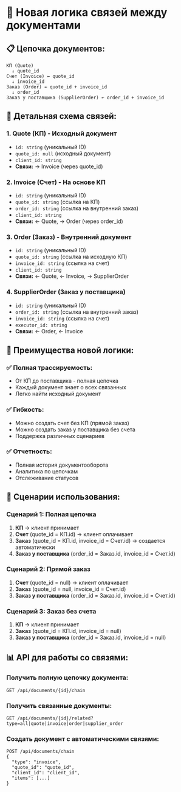 # 🔄 Новая логика связей между документами

## 📋 Цепочка документов:

```
КП (Quote) 
  ↓ quote_id
Счет (Invoice) ← quote_id
  ↓ invoice_id
Заказ (Order) ← quote_id + invoice_id
  ↓ order_id
Заказ у поставщика (SupplierOrder) ← order_id + invoice_id
```

## 🎯 Детальная схема связей:

### 1. Quote (КП) - Исходный документ
- `id: string` (уникальный ID)
- `quote_id: null` (исходный документ)
- `client_id: string`
- **Связи:** → Invoice (через quote_id)

### 2. Invoice (Счет) - На основе КП
- `id: string` (уникальный ID)
- `quote_id: string` (ссылка на КП)
- `order_id: string` (ссылка на внутренний заказ)
- `client_id: string`
- **Связи:** ← Quote, → Order (через order_id)

### 3. Order (Заказ) - Внутренний документ
- `id: string` (уникальный ID)
- `quote_id: string` (ссылка на исходную КП)
- `invoice_id: string` (ссылка на счет)
- `client_id: string`
- **Связи:** ← Quote, ← Invoice, → SupplierOrder

### 4. SupplierOrder (Заказ у поставщика)
- `id: string` (уникальный ID)
- `order_id: string` (ссылка на внутренний заказ)
- `invoice_id: string` (ссылка на счет)
- `executor_id: string`
- **Связи:** ← Order, ← Invoice

## 🔗 Преимущества новой логики:

### ✅ Полная трассируемость:
- От КП до поставщика - полная цепочка
- Каждый документ знает о всех связанных
- Легко найти исходный документ

### ✅ Гибкость:
- Можно создать счет без КП (прямой заказ)
- Можно создать заказ у поставщика без счета
- Поддержка различных сценариев

### ✅ Отчетность:
- Полная история документооборота
- Аналитика по цепочкам
- Отслеживание статусов

## 🚀 Сценарии использования:

### Сценарий 1: Полная цепочка
1. **КП** → клиент принимает
2. **Счет** (quote_id = КП.id) → клиент оплачивает
3. **Заказ** (quote_id = КП.id, invoice_id = Счет.id) → создается автоматически
4. **Заказ у поставщика** (order_id = Заказ.id, invoice_id = Счет.id)

### Сценарий 2: Прямой заказ
1. **Счет** (quote_id = null) → клиент оплачивает
2. **Заказ** (quote_id = null, invoice_id = Счет.id)
3. **Заказ у поставщика** (order_id = Заказ.id, invoice_id = Счет.id)

### Сценарий 3: Заказ без счета
1. **КП** → клиент принимает
2. **Заказ** (quote_id = КП.id, invoice_id = null)
3. **Заказ у поставщика** (order_id = Заказ.id, invoice_id = null)

## 📊 API для работы со связями:

### Получить полную цепочку документа:
```
GET /api/documents/{id}/chain
```

### Получить связанные документы:
```
GET /api/documents/{id}/related?type=all|quote|invoice|order|supplier_order
```

### Создать документ с автоматическими связями:
```
POST /api/documents/chain
{
  "type": "invoice",
  "quote_id": "quote_id",
  "client_id": "client_id",
  "items": [...]
}
```
